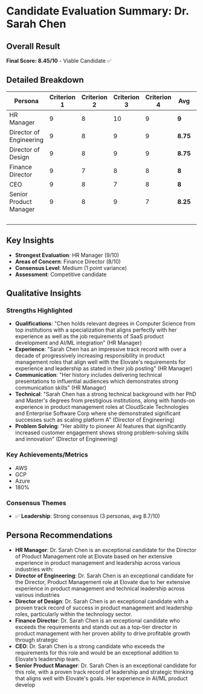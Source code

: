 # Candidate Evaluation Summary: Dr. Sarah Chen

## Overall Result
**Final Score: 8.45/10** - Viable Candidate ✅

## Detailed Breakdown

| Persona | Criterion 1 | Criterion 2 | Criterion 3 | Criterion 4 | **Avg** | Weight | **Weighted** |
|---------|-------------|-------------|-------------|-------------|---------|--------|--------------|
| HR Manager | 9 | 8 | 10 | 9 | **9** | 20% | **1.8** |
| Director of Engineering | 9 | 8 | 9 | 9 | **8.75** | 15% | **1.31** |
| Director of Design | 9 | 8 | 9 | 9 | **8.75** | 15% | **1.31** |
| Finance Director | 9 | 7 | 8 | 8 | **8** | 20% | **1.6** |
| CEO | 9 | 8 | 7 | 8 | **8** | 20% | **1.6** |
| Senior Product Manager | 9 | 8 | 9 | 7 | **8.25** | 10% | **0.83** |
| | | | | | | **Total** | **8.45** |

## Key Insights
- **Strongest Evaluation**: HR Manager (9/10)
- **Areas of Concern**: Finance Director (8/10)
- **Consensus Level**: Medium (1 point variance)
- **Assessment**: Competitive candidate

## Qualitative Insights

### Strengths Highlighted
- **Qualifications**: "Chen holds relevant degrees in Computer Science from top institutions with a specialization that aligns perfectly with her experience as well as the job requirements of SaaS product development and AI/ML integration" (HR Manager)
- **Experience**: "Sarah Chen has an impressive track record with over a decade of progressively increasing responsibility in product management roles that align well with the Elovate's requirements for experience and leadership as stated in their job posting" (HR Manager)
- **Communication**: "Her history includes delivering technical presentations to influential audiences which demonstrates strong communication skills" (HR Manager)
- **Technical**: "Sarah Chen has a strong technical background with her PhD and Master's degrees from prestigious institutions, along with hands-on experience in product management roles at CloudScale Technologies and Enterprise Software Corp where she demonstrated significant successes such as scaling platform A" (Director of Engineering)
- **Problem Solving**: "Her ability to pioneer AI features that significantly increased customer engagement shows strong problem-solving skills and innovation" (Director of Engineering)

### Key Achievements/Metrics
- AWS
- GCP
- Azure
- 180%

### Consensus Themes
- ✅ **Leadership**: Strong consensus (3 personas, avg 8.7/10)

## Persona Recommendations
- **HR Manager**: Dr. Sarah Chen is an exceptional candidate for the Director of Product Management role at Elovate based on her extensive experience in product management and leadership across various industries with:
- **Director of Engineering**: Dr. Sarah Chen is an exceptional candidate for the Director, Product Management role at Elovate due to her extensive experience in product management and technical leadership across various industries
- **Director of Design**: Dr. Sarah Chen is an exceptional candidate with a proven track record of success in product management and leadership roles, particularly within the technology sector.
- **Finance Director**: Dr. Sarah Chen is an exceptional candidate who exceeds the requirements and stands out as a top-tier director in product management with her proven ability to drive profitable growth through strategic
- **CEO**: Dr. Sarah Chen is a strong candidate who exceeds the requirements for this role and would be an exceptional addition to Elovate’s leadership team.
- **Senior Product Manager**: Dr. Sarah Chen is an exceptional candidate for this role, with a proven track record of leadership and strategic thinking that aligns well with Elovate's goals. Her experience in AI/ML product develop
